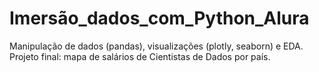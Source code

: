 # Imersão_dados_com_Python_Alura
Manipulação de dados (pandas), visualizações (plotly, seaborn) e EDA. 
Projeto final: mapa de salários de Cientistas de Dados por país. 
